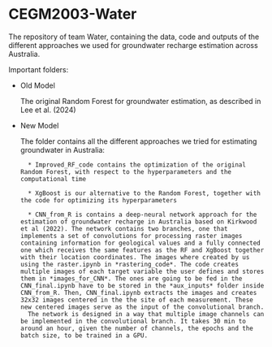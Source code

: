 # CEGM2003-Water

The repository of team Water, containing the data, code and outputs of the different approaches we used for groundwater recharge estimation across Australia. 

Important folders:

* Old Model

    The original Random Forest for groundwater estimation, as described in Lee et al. (2024) 

* New Model

    The folder contains all the different approaches we tried for estimating groundwater in Australia:
    
        * Improved_RF_code contains the optimization of the original Random Forest, with respect to the hyperparameters and the computational time

        * XgBoost is our alternative to the Random Forest, together with the code for optimizing its hyperparameters

        * CNN_from_R is contains a deep-neural network approach for the estimation of groundwater recharge in Australia based on Kirkwood et al (2022). The network contains two branches, one that implements a set of convolutions for processing raster images containing information for geological values and a fully connected one which receives the same features as the RF and XgBoost together with their location coordinates. The images where created by us using the raster.ipynb in *rastering_code*. The code creates multiple images of each target variable the user defines and stores them in *images_for_CNN*. The ones are going to be fed in the CNN_final.ipynb have to be stored in the *aux_inputs* folder inside CNN_from_R. Then, CNN_final.ipynb extracts the images and creates 32x32 images centered in the the site of each measurement. These new centered images serve as the input of the convolutional branch. 
        The network is designed in a way that multiple image channels can be implemented in the convolutional branch. It takes 30 min to around an hour, given the number of channels, the epochs and the batch size, to be trained in a GPU.   